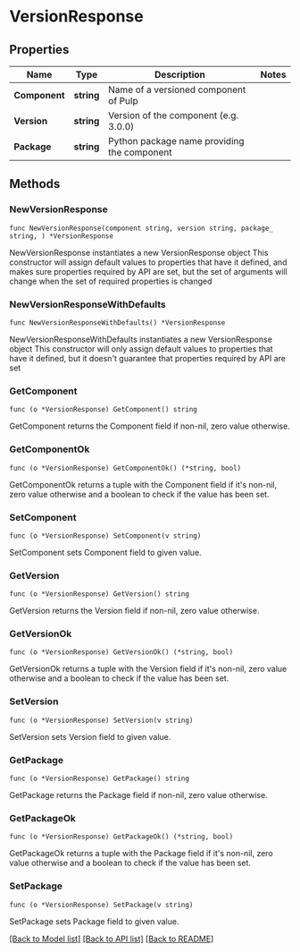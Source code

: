 # VersionResponse

## Properties

Name | Type | Description | Notes
------------ | ------------- | ------------- | -------------
**Component** | **string** | Name of a versioned component of Pulp | 
**Version** | **string** | Version of the component (e.g. 3.0.0) | 
**Package** | **string** | Python package name providing the component | 

## Methods

### NewVersionResponse

`func NewVersionResponse(component string, version string, package_ string, ) *VersionResponse`

NewVersionResponse instantiates a new VersionResponse object
This constructor will assign default values to properties that have it defined,
and makes sure properties required by API are set, but the set of arguments
will change when the set of required properties is changed

### NewVersionResponseWithDefaults

`func NewVersionResponseWithDefaults() *VersionResponse`

NewVersionResponseWithDefaults instantiates a new VersionResponse object
This constructor will only assign default values to properties that have it defined,
but it doesn't guarantee that properties required by API are set

### GetComponent

`func (o *VersionResponse) GetComponent() string`

GetComponent returns the Component field if non-nil, zero value otherwise.

### GetComponentOk

`func (o *VersionResponse) GetComponentOk() (*string, bool)`

GetComponentOk returns a tuple with the Component field if it's non-nil, zero value otherwise
and a boolean to check if the value has been set.

### SetComponent

`func (o *VersionResponse) SetComponent(v string)`

SetComponent sets Component field to given value.


### GetVersion

`func (o *VersionResponse) GetVersion() string`

GetVersion returns the Version field if non-nil, zero value otherwise.

### GetVersionOk

`func (o *VersionResponse) GetVersionOk() (*string, bool)`

GetVersionOk returns a tuple with the Version field if it's non-nil, zero value otherwise
and a boolean to check if the value has been set.

### SetVersion

`func (o *VersionResponse) SetVersion(v string)`

SetVersion sets Version field to given value.


### GetPackage

`func (o *VersionResponse) GetPackage() string`

GetPackage returns the Package field if non-nil, zero value otherwise.

### GetPackageOk

`func (o *VersionResponse) GetPackageOk() (*string, bool)`

GetPackageOk returns a tuple with the Package field if it's non-nil, zero value otherwise
and a boolean to check if the value has been set.

### SetPackage

`func (o *VersionResponse) SetPackage(v string)`

SetPackage sets Package field to given value.



[[Back to Model list]](../README.md#documentation-for-models) [[Back to API list]](../README.md#documentation-for-api-endpoints) [[Back to README]](../README.md)


